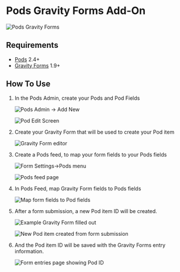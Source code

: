 # Pods Gravity Forms Add-On

![Pods Gravity Forms](https://github.com/pods-framework/pods-gravity-forms/blob/assets/banner-772x250.png?raw=true)

## Requirements

* [Pods](http://pods.io/) 2.4+
* [Gravity Forms](http://www.gravityforms.com/) 1.9+

## How To Use

1. In the Pods Admin, create your Pods and Pod Fields

   ![Pods Admin -> Add New](https://github.com/pods-framework/pods-gravity-forms/blob/assets/screenshot-1.png?raw=true)

   ![Pod Edit Screen](https://github.com/pods-framework/pods-gravity-forms/blob/assets/screenshot-2.png?raw=true)

3. Create your Gravity Form that will be used to create your Pod item

   ![Gravity Form editor](https://github.com/pods-framework/pods-gravity-forms/blob/assets/screenshot-3.png?raw=true)

4. Create a Pods feed, to map your form fields to your Pods fields

   ![Form Settings->Pods menu](https://github.com/pods-framework/pods-gravity-forms/blob/assets/screenshot-4.png?raw=true)

   ![Pods feed page](https://github.com/pods-framework/pods-gravity-forms/blob/assets/screenshot-5.png?raw=true)

5. In Pods Feed, map Gravity Form fields to Pods fields

   ![Map form fields to Pod fields](https://github.com/pods-framework/pods-gravity-forms/blob/assets/screenshot-6.png?raw=true)

6. After a form submission, a new Pod item ID will be created.

   ![Example Gravity Form filled out](https://github.com/pods-framework/pods-gravity-forms/blob/assets/screenshot-7.png?raw=true)
   
   ![New Pod item created from form submission](https://github.com/pods-framework/pods-gravity-forms/blob/assets/screenshot-8.png?raw=true)

7. And the Pod item ID will be saved with the Gravity Forms entry information.

   ![Form entries page showing Pod ID](https://github.com/pods-framework/pods-gravity-forms/blob/assets/screenshot-9.png?raw=true)
